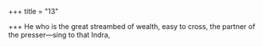 +++
title = "13"

+++
He who is the great streambed of wealth, easy to cross, the partner of  the presser—sing to that Indra,  
